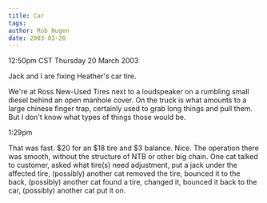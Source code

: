 ```yaml
---
title: Car
tags: 
author: Rob Nugen
date: 2003-03-20
---
```


<p class=date>12:50pm CST Thursday 20 March 2003</p>

<p>Jack and I are fixing Heather's car tire.</p>

<p>We're at Ross New-Used Tires next to a loudspeaker on a rumbling
small diesel behind an open manhole cover.  On the truck is what
amounts to a large chinese finger trap, certainly used to grab long
things and pull them.  But I don't know what types of things those
would be.</p>

<p class=date>1:29pm</p>

<p>That was fast.  $20 for an $18 tire and $3 balance.  Nice.  The
operation there was smooth, without the structure of NTB or other big
chain.  One cat talked to customer, asked what tire(s) need
adjustment, put a jack under the affected tire, (possibly) another cat
removed the tire, bounced it to the back, (possibly) another cat found
a tire, changed it, bounced it back to the car, (possibly) another cat
put it on.</p>
